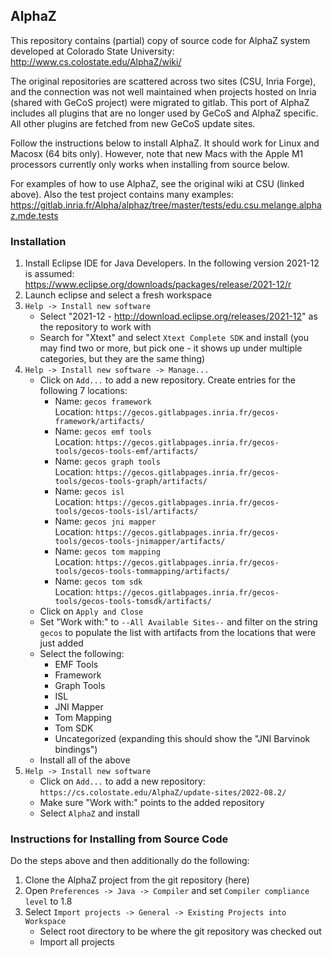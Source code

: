 ## AlphaZ 

This repository contains (partial) copy of source code for AlphaZ system 
developed at Colorado State University:
 http://www.cs.colostate.edu/AlphaZ/wiki/

The original repositories are scattered across two sites (CSU, Inria Forge), 
and the connection was not well maintained when projects hosted on Inria 
(shared with GeCoS project) were migrated to gitlab. This port of AlphaZ
includes all plugins that are no longer used by GeCoS and AlphaZ specific. 
All other plugins are fetched from new GeCoS update sites.

Follow the instructions below to install AlphaZ. It should work for Linux and Macosx (64 bits only).
However, note that new Macs with the Apple M1 processors currently only works when installing from source below.

For examples of how to use AlphaZ, see the original wiki at CSU (linked above).
Also the test project contains many examples:
  https://gitlab.inria.fr/Alpha/alphaz/tree/master/tests/edu.csu.melange.alphaz.mde.tests

### Installation

1. Install Eclipse IDE for Java Developers. In the following version 2021-12 is
assumed: https://www.eclipse.org/downloads/packages/release/2021-12/r
2. Launch eclipse and select a fresh workspace
3. ``Help -> Install new software``
   - Select "2021-12 - http://download.eclipse.org/releases/2021-12" as the repository to work with
   - Search for "Xtext" and select ``Xtext Complete SDK`` and install
   (you may find two or more, but pick one - it shows up under multiple categories, but they are the same thing)
4. ``Help -> Install new software -> Manage...``
   - Click on ``Add...`` to add a new repository. Create entries for the following 7 locations:
       * Name: ``gecos framework``  
         Location: ``https://gecos.gitlabpages.inria.fr/gecos-framework/artifacts/``
       * Name: ``gecos emf tools``  
         Location: ``https://gecos.gitlabpages.inria.fr/gecos-tools/gecos-tools-emf/artifacts/``
       * Name: ``gecos graph tools``  
         Location: ``https://gecos.gitlabpages.inria.fr/gecos-tools/gecos-tools-graph/artifacts/``
       * Name: ``gecos isl``  
         Location: ``https://gecos.gitlabpages.inria.fr/gecos-tools/gecos-tools-isl/artifacts/``
       * Name: ``gecos jni mapper``  
         Location: ``https://gecos.gitlabpages.inria.fr/gecos-tools/gecos-tools-jnimapper/artifacts/``
       * Name: ``gecos tom mapping``  
         Location: ``https://gecos.gitlabpages.inria.fr/gecos-tools/gecos-tools-tommapping/artifacts/``
       * Name: ``gecos tom sdk``  
         Location: ``https://gecos.gitlabpages.inria.fr/gecos-tools/gecos-tools-tomsdk/artifacts/``
   - Click on ``Apply and Close``
   - Set "Work with:" to ``--All Available Sites--`` and filter on the string ``gecos`` to populate the list with artifacts from the locations that were just added
   - Select the following:
       * EMF Tools
       * Framework
       * Graph Tools
       * ISL
       * JNI Mapper
       * Tom Mapping
       * Tom SDK
       * Uncategorized (expanding this should show the "JNI Barvinok bindings")
   - Install all of the above 
5. ``Help -> Install new software``
   - Click on ``Add...`` to add a new repository: ``https://cs.colostate.edu/AlphaZ/update-sites/2022-08.2/``
   - Make sure "Work with:" points to the added repository 
   - Select ``AlphaZ`` and install

### Instructions for Installing from Source Code

Do the steps above and then additionally do the following:

1. Clone the AlphaZ project from the git repository (here)
2. Open ``Preferences -> Java -> Compiler`` and set ``Compiler compliance level`` to 1.8
3. Select ``Import projects -> General -> Existing Projects into Workspace``
    - Select root directory to be where the git repository was checked out
    - Import all projects
   
